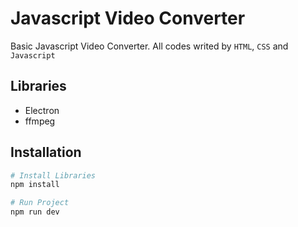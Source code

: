 # Javascript Video Converter
Basic Javascript Video Converter. All codes writed by `HTML`, `CSS` and `Javascript`

## Libraries
* Electron
* ffmpeg

## Installation
```bash
# Install Libraries
npm install

# Run Project
npm run dev
```